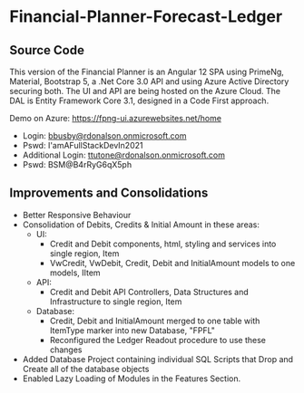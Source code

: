 # Financial-Planner-Forecast-Ledger
## Source Code

This version of the Financial Planner is an Angular 12 SPA using PrimeNg, Material, Bootstrap 5, a .Net Core 3.0 API and using Azure Active Directory securing both. 
The UI and API are being hosted on the Azure Cloud. 
The DAL is Entity Framework Core 3.1, designed in a Code First approach.

Demo on Azure: https://fpng-ui.azurewebsites.net/home
  * Login: bbusby@rdonalson.onmicrosoft.com
  * Pswd: I'amAFullStackDevIn2021
  * Additional Login: ttutone@rdonalson.onmicrosoft.com
  * Pswd: BSM@B4rRyG6qX5ph

## Improvements and Consolidations 
  * Better Responsive Behaviour
  * Consolidation of Debits, Credits & Initial Amount in these areas:
     - UI: 
       - Credit and Debit components, html, styling and services into single region, Item
       - VwCredit, VwDebit, Credit, Debit and InitialAmount models to one models, IItem
     - API:
       - Credit and Debit API Controllers, Data Structures and Infrastructure to single region, Item
     - Database:
       - Credit, Debit and InitialAmount merged to one table with ItemType marker into new Database, "FPFL"
       - Reconfigured the Ledger Readout procedure to use these changes
  * Added Database Project containing individual SQL Scripts that Drop and Create all of the database objects
  * Enabled Lazy Loading of Modules in the Features Section.

